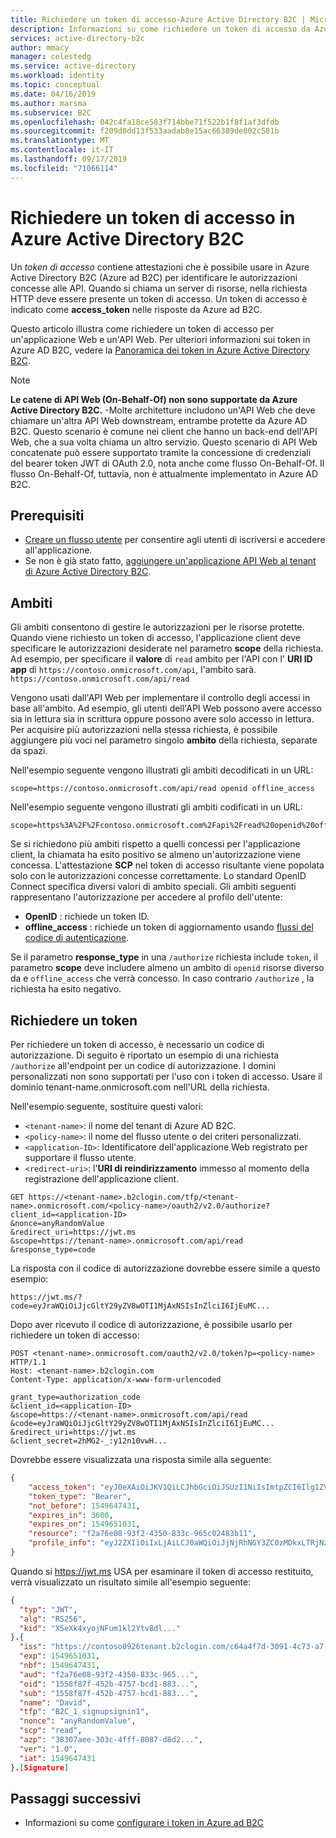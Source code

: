```yaml
---
title: Richiedere un token di accesso-Azure Active Directory B2C | Microsoft Docs
description: Informazioni su come richiedere un token di accesso da Azure Active Directory B2C.
services: active-directory-b2c
author: mmacy
manager: celestedg
ms.service: active-directory
ms.workload: identity
ms.topic: conceptual
ms.date: 04/16/2019
ms.author: marsma
ms.subservice: B2C
ms.openlocfilehash: 042c4fa18ce583f714bbe71f522b1f8f1af3dfdb
ms.sourcegitcommit: f209d0dd13f533aadab8e15ac66389de802c581b
ms.translationtype: MT
ms.contentlocale: it-IT
ms.lasthandoff: 09/17/2019
ms.locfileid: "71066114"
---
```

# <a name="request-an-access-token-in-azure-active-directory-b2c"></a>Richiedere un token di accesso in Azure Active Directory B2C

Un *token di accesso* contiene attestazioni che è possibile usare in Azure Active Directory B2C (Azure ad B2C) per identificare le autorizzazioni concesse alle API. Quando si chiama un server di risorse, nella richiesta HTTP deve essere presente un token di accesso. Un token di accesso è indicato come **access_token** nelle risposte da Azure ad B2C.

Questo articolo illustra come richiedere un token di accesso per un'applicazione Web e un'API Web. Per ulteriori informazioni sui token in Azure AD B2C, vedere la [Panoramica dei token in Azure Active Directory B2C](active-directory-b2c-reference-tokens.md).

> [!NOTE]
> **Le catene di API Web (On-Behalf-Of) non sono supportate da Azure Active Directory B2C.** -Molte architetture includono un'API Web che deve chiamare un'altra API Web downstream, entrambe protette da Azure AD B2C. Questo scenario è comune nei client che hanno un back-end dell'API Web, che a sua volta chiama un altro servizio. Questo scenario di API Web concatenate può essere supportato tramite la concessione di credenziali del bearer token JWT di OAuth 2.0, nota anche come flusso On-Behalf-Of. Il flusso On-Behalf-Of, tuttavia, non è attualmente implementato in Azure AD B2C.

## <a name="prerequisites"></a>Prerequisiti

- [Creare un flusso utente](tutorial-create-user-flows.md) per consentire agli utenti di iscriversi e accedere all'applicazione.
- Se non è già stato fatto, [aggiungere un'applicazione API Web al tenant di Azure Active Directory B2C](add-web-application.md).

## <a name="scopes"></a>Ambiti

Gli ambiti consentono di gestire le autorizzazioni per le risorse protette. Quando viene richiesto un token di accesso, l'applicazione client deve specificare le autorizzazioni desiderate nel parametro **scope** della richiesta. Ad esempio, per specificare il **valore** di `read` ambito per l'API con l' **URI ID app** di `https://contoso.onmicrosoft.com/api`, l'ambito sarà. `https://contoso.onmicrosoft.com/api/read`

Vengono usati dall'API Web per implementare il controllo degli accessi in base all'ambito. Ad esempio, gli utenti dell'API Web possono avere accesso sia in lettura sia in scrittura oppure possono avere solo accesso in lettura. Per acquisire più autorizzazioni nella stessa richiesta, è possibile aggiungere più voci nel parametro singolo **ambito** della richiesta, separate da spazi.

Nell'esempio seguente vengono illustrati gli ambiti decodificati in un URL:

```
scope=https://contoso.onmicrosoft.com/api/read openid offline_access
```

Nell'esempio seguente vengono illustrati gli ambiti codificati in un URL:

```
scope=https%3A%2F%2Fcontoso.onmicrosoft.com%2Fapi%2Fread%20openid%20offline_access
```

Se si richiedono più ambiti rispetto a quelli concessi per l'applicazione client, la chiamata ha esito positivo se almeno un'autorizzazione viene concessa. L'attestazione **SCP** nel token di accesso risultante viene popolata solo con le autorizzazioni concesse correttamente. Lo standard OpenID Connect specifica diversi valori di ambito speciali. Gli ambiti seguenti rappresentano l'autorizzazione per accedere al profilo dell'utente:

- **OpenID** : richiede un token ID.
- **offline_access** : richiede un token di aggiornamento usando [flussi del codice di autenticazione](active-directory-b2c-reference-oauth-code.md).

Se il parametro **response_type** in una `/authorize` richiesta include `token`, il parametro **scope** deve includere almeno un ambito di `openid` risorse diverso da e `offline_access` che verrà concesso. In caso contrario `/authorize` , la richiesta ha esito negativo.

## <a name="request-a-token"></a>Richiedere un token

Per richiedere un token di accesso, è necessario un codice di autorizzazione. Di seguito è riportato un esempio di una richiesta `/authorize` all'endpoint per un codice di autorizzazione. I domini personalizzati non sono supportati per l'uso con i token di accesso. Usare il dominio tenant-name.onmicrosoft.com nell'URL della richiesta.

Nell'esempio seguente, sostituire questi valori:

- `<tenant-name>`: il nome del tenant di Azure AD B2C.
- `<policy-name>`: il nome del flusso utente o dei criteri personalizzati.
- `<application-ID>`: Identificatore dell'applicazione Web registrato per supportare il flusso utente.
- `<redirect-uri>`: l'**URI di reindirizzamento** immesso al momento della registrazione dell'applicazione client.

```HTTP
GET https://<tenant-name>.b2clogin.com/tfp/<tenant-name>.onmicrosoft.com/<policy-name>/oauth2/v2.0/authorize?
client_id=<application-ID>
&nonce=anyRandomValue
&redirect_uri=https://jwt.ms
&scope=https://tenant-name>.onmicrosoft.com/api/read
&response_type=code
```

La risposta con il codice di autorizzazione dovrebbe essere simile a questo esempio:

```
https://jwt.ms/?code=eyJraWQiOiJjcGltY29yZV8wOTI1MjAxNSIsInZlciI6IjEuMC...
```

Dopo aver ricevuto il codice di autorizzazione, è possibile usarlo per richiedere un token di accesso:

```HTTP
POST <tenant-name>.onmicrosoft.com/oauth2/v2.0/token?p=<policy-name> HTTP/1.1
Host: <tenant-name>.b2clogin.com
Content-Type: application/x-www-form-urlencoded

grant_type=authorization_code
&client_id=<application-ID>
&scope=https://<tenant-name>.onmicrosoft.com/api/read
&code=eyJraWQiOiJjcGltY29yZV8wOTI1MjAxNSIsInZlciI6IjEuMC...
&redirect_uri=https://jwt.ms
&client_secret=2hMG2-_:y12n10vwH...
```

Dovrebbe essere visualizzata una risposta simile alla seguente:

```JSON
{
    "access_token": "eyJ0eXAiOiJKV1QiLCJhbGciOiJSUzI1NiIsImtpZCI6Ilg1ZVhrN...",
    "token_type": "Bearer",
    "not_before": 1549647431,
    "expires_in": 3600,
    "expires_on": 1549651031,
    "resource": "f2a76e08-93f2-4350-833c-965c02483b11",
    "profile_info": "eyJ2ZXIiOiIxLjAiLCJ0aWQiOiJjNjRhNGY3ZC0zMDkxLTRjNzMtYTcyMi1hM2YwNjk0Z..."
}
```

Quando si https://jwt.ms USA per esaminare il token di accesso restituito, verrà visualizzato un risultato simile all'esempio seguente:

```JSON
{
  "typ": "JWT",
  "alg": "RS256",
  "kid": "X5eXk4xyojNFum1kl2Ytv8dl..."
}.{
  "iss": "https://contoso0926tenant.b2clogin.com/c64a4f7d-3091-4c73-a7.../v2.0/",
  "exp": 1549651031,
  "nbf": 1549647431,
  "aud": "f2a76e08-93f2-4350-833c-965...",
  "oid": "1558f87f-452b-4757-bcd1-883...",
  "sub": "1558f87f-452b-4757-bcd1-883...",
  "name": "David",
  "tfp": "B2C_1_signupsignin1",
  "nonce": "anyRandomValue",
  "scp": "read",
  "azp": "38307aee-303c-4fff-8087-d8d2...",
  "ver": "1.0",
  "iat": 1549647431
}.[Signature]
```

## <a name="next-steps"></a>Passaggi successivi

- Informazioni su come [configurare i token in Azure ad B2C](configure-tokens.md)
